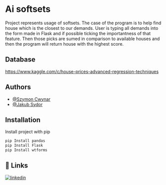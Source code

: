 
# Ai softsets

Project represents usage of softsets. The case of the program is to help find house which is the
closest to our demands. User is typing all demands into the form made in Flask and if possible
ticking the importantness of that feature. Then those picks are sumed in comparison to available
houses and then the program will return house with the highest score.



## Database

https://www.kaggle.com/c/house-prices-advanced-regression-techniques

## Authors

- [@Szymon Cwynar](https://www.github.com/szymcwy)
- [@Jakub Sydor](https://www.github.com/Harasz)

## Installation

Install project with pip

```bash
pip Install pandas
pip Install Flask
pip Install wtforms
```
## 🔗 Links
[![linkedin](https://img.shields.io/badge/linkedin-0A66C2?style=for-the-badge&logo=linkedin&logoColor=white)](https://www.linkedin.com/in/szymon-cwynar-b1b4b5232/)
